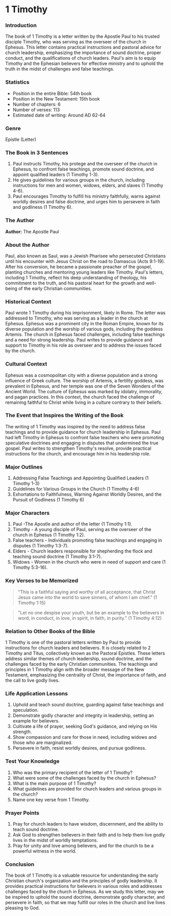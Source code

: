 # 1 Timothy

### Introduction

The book of 1 Timothy is a letter written by the Apostle Paul to his trusted disciple Timothy, who was serving as the overseer of the church in Ephesus. This letter contains practical instructions and pastoral advice for church leadership, emphasizing the importance of sound doctrine, proper conduct, and the qualifications of church leaders. Paul's aim is to equip Timothy and the Ephesian believers for effective ministry and to uphold the truth in the midst of challenges and false teachings.

### Statistics

* Position in the entire Bible: 54th book
* Position in the New Testament: 15th book
* Number of chapters: 6
* Number of verses: 113
* Estimated date of writing: Around AD 62-64

### Genre

Epistle (Letter)

### The Book in 3 Sentences

1. Paul instructs Timothy, his protege and the overseer of the church in Ephesus, to confront false teachings, promote sound doctrine, and appoint qualified leaders (1 Timothy 1-3).
2. He gives guidelines for various groups in the church, including instructions for men and women, widows, elders, and slaves (1 Timothy 4-6).
3. Paul encourages Timothy to fulfill his ministry faithfully, warns against worldly desires and false doctrine, and urges him to persevere in faith and godliness (1 Timothy 6).

### The Author

**Author:** The Apostle Paul

### About the Author

Paul, also known as Saul, was a Jewish Pharisee who persecuted Christians until his encounter with Jesus Christ on the road to Damascus (Acts 9:1-19). After his conversion, he became a passionate preacher of the gospel, planting churches and mentoring young leaders like Timothy. Paul's letters, including 1 Timothy, reflect his deep understanding of theology, his commitment to the truth, and his pastoral heart for the growth and well-being of the early Christian communities.

### Historical Context

Paul wrote 1 Timothy during his imprisonment, likely in Rome. The letter was addressed to Timothy, who was serving as a leader in the church at Ephesus. Ephesus was a prominent city in the Roman Empire, known for its diverse population and the worship of various gods, including the goddess Artemis. The church in Ephesus faced challenges, including false teachings and a need for strong leadership. Paul writes to provide guidance and support to Timothy in his role as overseer and to address the issues faced by the church.

### Cultural Context

Ephesus was a cosmopolitan city with a diverse population and a strong influence of Greek culture. The worship of Artemis, a fertility goddess, was prevalent in Ephesus, and her temple was one of the Seven Wonders of the Ancient World. The culture of Ephesus was marked by idolatry, immorality, and pagan practices. In this context, the church faced the challenge of remaining faithful to Christ while living in a culture contrary to their beliefs.

### The Event that Inspires the Writing of the Book

The writing of 1 Timothy was inspired by the need to address false teachings and to provide guidance for church leadership in Ephesus. Paul had left Timothy in Ephesus to confront false teachers who were promoting speculative doctrines and engaging in disputes that undermined the true gospel. Paul writes to strengthen Timothy's resolve, provide practical instructions for the church, and encourage him in his leadership role.

### Major Outlines

1. Addressing False Teachings and Appointing Qualified Leaders (1 Timothy 1-3)
2. Guidelines for Various Groups in the Church (1 Timothy 4-6)
3. Exhortations to Faithfulness, Warning Against Worldly Desires, and the Pursuit of Godliness (1 Timothy 6)

### Major Characters

1. Paul -The Apostle and author of the letter (1 Timothy 1:1).&#x20;
2. Timothy - A young disciple of Paul, serving as the overseer of the church in Ephesus (1 Timothy 1:2).&#x20;
3. False teachers - Individuals promoting false teachings and engaging in disputes (1 Timothy 1:3-7).&#x20;
4. Elders - Church leaders responsible for shepherding the flock and teaching sound doctrine (1 Timothy 3:1-7).&#x20;
5. Widows - Women in the church who were in need of support and care (1 Timothy 5:3-16).

### Key Verses to be Memorized

> "This is a faithful saying and worthy of all acceptance, that Christ Jesus came into the world to save sinners, of whom I am chief." (1 Timothy 1:15)

> "Let no one despise your youth, but be an example to the believers in word, in conduct, in love, in spirit, in faith, in purity." (1 Timothy 4:12)

### Relation to Other Books of the Bible

1 Timothy is one of the pastoral letters written by Paul to provide instructions for church leaders and believers. It is closely related to 2 Timothy and Titus, collectively known as the Pastoral Epistles. These letters address similar themes of church leadership, sound doctrine, and the challenges faced by the early Christian communities. The teachings and principles in 1 Timothy align with the broader message of the New Testament, emphasizing the centrality of Christ, the importance of faith, and the call to live godly lives.

### Life Application Lessons

1. Uphold and teach sound doctrine, guarding against false teachings and speculation.
2. Demonstrate godly character and integrity in leadership, setting an example for believers.
3. Cultivate a life of prayer, seeking God's guidance, and relying on His strength.
4. Show compassion and care for those in need, including widows and those who are marginalized.
5. Persevere in faith, resist worldly desires, and pursue godliness.

### Test Your Knowledge

1. Who was the primary recipient of the letter of 1 Timothy?
2. What were some of the challenges faced by the church in Ephesus?
3. What is the main purpose of 1 Timothy?
4. What guidelines are provided for church leaders and various groups in the church?
5. Name one key verse from 1 Timothy.

### Prayer Points

1. Pray for church leaders to have wisdom, discernment, and the ability to teach sound doctrine.
2. Ask God to strengthen believers in their faith and to help them live godly lives in the midst of worldly temptations.
3. Pray for unity and love among believers, and for the church to be a powerful witness in the world.

### Conclusion

The book of 1 Timothy is a valuable resource for understanding the early Christian church's organization and the principles of godly leadership. It provides practical instructions for believers in various roles and addresses challenges faced by the church in Ephesus. As we study this letter, may we be inspired to uphold the sound doctrine, demonstrate godly character, and persevere in faith, so that we may fulfill our roles in the church and live lives pleasing to God.
